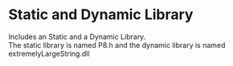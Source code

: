 <h1> Static and Dynamic Library </h1>
Includes an Static and a Dynamic Library.<br>
The static library is named P8.h and the dynamic library is named extremelyLargeString.dll
